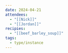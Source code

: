 ```yaml
---
date: 2024-04-21
attendees:
  - "[[Nick]]"
  - "[[Jordan]]"
recipies:
  - "[[beef_barley_soup]]"
tags:
  - type/instance
---
```

